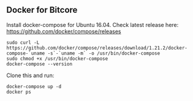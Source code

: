 ## Docker for Bitcore

Install docker-compose for Ubuntu 16.04. Check latest release here: https://github.com/docker/compose/releases
```
sudo curl -L https://github.com/docker/compose/releases/download/1.21.2/docker-compose-`uname -s`-`uname -m` -o /usr/bin/docker-compose
sudo chmod +x /usr/bin/docker-compose
docker-compose --version
```

Clone this and run:
```
docker-compose up -d
docker ps
```
